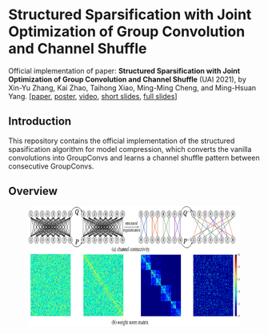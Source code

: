# Structured Sparsification with Joint Optimization of Group Convolution and Channel Shuffle

Official implementation of paper: **Structured Sparsification with Joint Optimization of Group Convolution and Channel Shuffle** (UAI 2021), by Xin-Yu Zhang, Kai Zhao, Taihong Xiao, Ming-Ming Cheng, and Ming-Hsuan Yang. [[paper](https://arxiv.org/abs/2002.08127), [poster](images/aistats-poster.pdf), [video](images/8min-video.mp4), [short slides](images/brief-slides.pdf), [full slides](images/full-slides.pdf)]

## Introduction

This repository contains the official implementation of the structured spasification algorithm for model compression, which converts the vanilla convolutions into GroupConvs and learns a channel shuffle pattern between consecutive GroupConvs.

## Overview

<figure>
  <img src="images/overview.png" alt="Overview of structured sparsification" width="720" height="240">
</figure>
